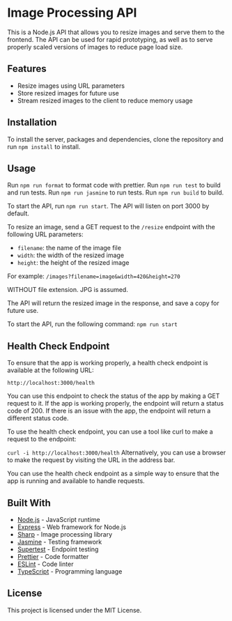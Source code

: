 # Image Processing API

This is a Node.js API that allows you to resize images and serve them to the frontend. The API can be used for rapid prototyping, as well as to serve properly scaled versions of images to reduce page load size.

## Features

- Resize images using URL parameters
- Store resized images for future use
- Stream resized images to the client to reduce memory usage

## Installation

To install the server, packages and dependencies, clone the repository and run `npm install` to install.

## Usage

Run `npm run format` to format code with prettier.
Run `npm run test` to build and run tests.
Run `npm run jasmine` to run tests.
Run `npm run build` to build.

To start the API, run `npm run start`. The API will listen on port 3000 by default.

To resize an image, send a GET request to the `/resize` endpoint with the following URL parameters:

- `filename`: the name of the image file
- `width`: the width of the resized image
- `height`: the height of the resized image

For example: `/images?filename=image&width=420&height=270`

WITHOUT file extension. JPG is assumed.

The API will return the resized image in the response, and save a copy for future use.


To start the API, run the following command:
`npm run start`

## Health Check Endpoint
To ensure that the app is working properly, a health check endpoint is available at the following URL:

`http://localhost:3000/health`

You can use this endpoint to check the status of the app by making a GET request to it. If the app is working properly, the endpoint will return a status code of 200. If there is an issue with the app, the endpoint will return a different status code.

To use the health check endpoint, you can use a tool like curl to make a request to the endpoint:

`curl -i http://localhost:3000/health`
Alternatively, you can use a browser to make the request by visiting the URL in the address bar.

You can use the health check endpoint as a simple way to ensure that the app is running and available to handle requests.

## Built With

* [Node.js](https://nodejs.org/) - JavaScript runtime
* [Express](https://expressjs.com/) - Web framework for Node.js
* [Sharp](https://sharp.pixelplumbing.com/) - Image processing library
* [Jasmine](https://jasmine.github.io/) - Testing framework
* [Supertest](https://jasmine.github.io/) - Endpoint testing
* [Prettier](https://prettier.io/) - Code formatter
* [ESLint](https://eslint.org/) - Code linter
* [TypeScript](https://www.typescriptlang.org/) - Programming language

## License

This project is licensed under the MIT License.
